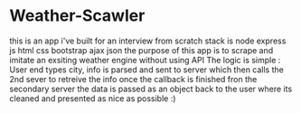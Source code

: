 # Weather-Scawler 
this is an app i've built for an interview from scratch
stack is node express js html css bootstrap ajax json
the purpose of this app is to scrape and imitate an exsiting weather engine without using API
The logic is simple : User end types city, info is parsed and sent to server which then calls the 2nd sever to retreive the info
once the callback is finished fron the secondary server the data is passed as an object back to the user where its cleaned and presented
as nice as possible :)
